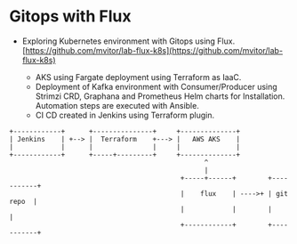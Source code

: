 # Gitops with Flux

- Exploring Kubernetes environment with Gitops using Flux. [https://github.com/mvitor/lab-flux-k8s](https://github.com/mvitor/lab-flux-k8s)
    
    - AKS using Fargate deployment using Terraform as IaaC. 
    - Deployment of Kafka environment with Consumer/Producer using Strimzi CRD, Graphana and Prometheus Helm charts for Installation. Automation steps are executed with Ansible. 
    - CI CD created in Jenkins using Terraform plugin.
    
```
+------------+      +---------------+     +--------------+
| Jenkins    | +--> |  Terraform    +---> |   AWS AKS    |
|            |      |               |     |              |
+------------+      +-----+---------+     +--------------+
                                                 ^
                                                 |
                                           +-----+------+        +-----------+
                                           |    flux    | ---->+ | git repo  |
                                           |            |        |           |
                                           +------------+        +-----------+

```
